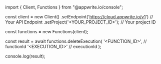 import { Client, Functions } from "@appwrite.io/console";

const client = new Client()
    .setEndpoint('https://cloud.appwrite.io/v1') // Your API Endpoint
    .setProject('<YOUR_PROJECT_ID>'); // Your project ID

const functions = new Functions(client);

const result = await functions.deleteExecution(
    '<FUNCTION_ID>', // functionId
    '<EXECUTION_ID>' // executionId
);

console.log(result);
